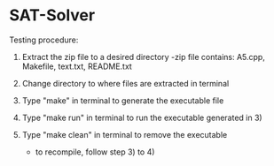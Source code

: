 # SAT-Solver

Testing procedure:

1) Extract the zip file to a desired directory 
	-zip file contains: A5.cpp, Makefile, text.txt, README.txt

2) Change directory to where files are extracted in terminal

3) Type "make" in terminal to generate the executable file

4) Type "make run" in terminal to run the executable generated in 3)

5) Type "make clean" in terminal to remove the executable
	- to recompile, follow step 3) to 4) 
